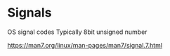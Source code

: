 Signals
=======

OS signal codes
Typically 8bit unsigned number

https://man7.org/linux/man-pages/man7/signal.7.html
